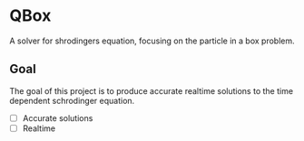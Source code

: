 # QBox
A solver for shrodingers equation, focusing on the particle in a box problem.

## Goal
The goal of this project is to produce accurate realtime solutions to the time dependent schrodinger equation.
- [ ] Accurate solutions
- [ ] Realtime
